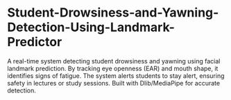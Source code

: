 # Student-Drowsiness-and-Yawning-Detection-Using-Landmark-Predictor
A real-time system detecting student drowsiness and yawning using facial landmark prediction. By tracking eye openness (EAR) and mouth shape, it identifies signs of fatigue. The system alerts students to stay alert, ensuring safety in lectures or study sessions. Built with Dlib/MediaPipe for accurate detection.
